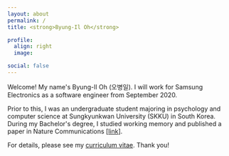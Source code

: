 ```yaml
---
layout: about
permalink: /
title: <strong>Byung-Il Oh</strong>

profile:
  align: right
  image: 

social: false
---
```


Welcome! My name's Byung-Il Oh (오병일).
I will work for Samsung Electronics as a software engineer from September 2020.

Prior to this, I was an undergraduate student majoring in psychology and computer science at Sungkyunkwan University (SKKU) in South Korea. During my Bachelor's degree, I studied working memory and published a paper in Nature Communications [<a href="https://www.nature.com/articles/s41467-019-13592-6">link</a>].

For details, please see my <a href="{{ '/cv.pdf' | prepend: site.baseurl | prepend: site.url }}">curriculum vitae</a>. Thank you!
